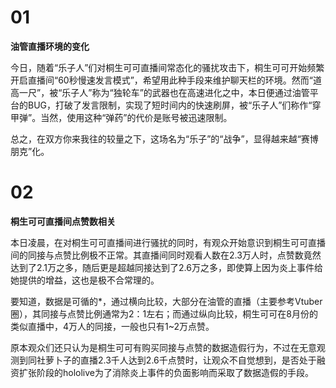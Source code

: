 # 01

**油管直播环境的变化**

今日，随着“乐子人”们对桐生可可直播间常态化的骚扰攻击下，桐生可可开始频繁开启直播间“60秒慢速发言模式”，希望用此种手段来维护聊天栏的环境。然而“道高一尺”，被“乐子人”称为“独轮车”的武器也在高速进化之中，本日便通过油管平台的BUG，打破了发言限制，实现了短时间内的快速刷屏，被“乐子人”们称作“穿甲弹”。当然，使用这种“弹药”的代价是账号被迅速限制。

总之，在双方你来我往的较量之下，这场名为“乐子”的“战争”，显得越来越“赛博朋克”化。

# 02

**桐生可可直播间点赞数相关**

本日凌晨，在对桐生可可直播间进行骚扰的同时，有观众开始意识到桐生可可直播间的同接与点赞比例极不正常。其直播间同时观看人数在2.3万人时，点赞数竟然达到了2.1万之多，随后更是超越同接达到了2.6万之多，即使算上因为炎上事件给她提供的增益，这也是极不合常理的。

要知道，数据是可循的*，通过横向比较，大部分在油管的直播（主要参考Vtuber圈），其同接与点赞比例通常为2：1左右；而通过纵向比较，桐生可可在8月份的类似直播中，4万人的同接，一般也只有1~2万点赞。

原本观众们还只认为是桐生可可有购买同接与点赞的数据造假行为，不过在无意观测到同社萝卜子的直播2.3千人达到2.6千点赞时，让观众不自觉想到，是否处于融资扩张阶段的hololive为了消除炎上事件的负面影响而采取了数据造假的手段。

